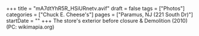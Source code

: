 +++
title = "mA7dtYhR5R_HSiURnetv.avif"
draft = false
tags = ["Photos"]
categories = ["Chuck E. Cheese's"]
pages = ["Paramus, NJ (221 South Dr)"]
startDate = ""
+++
The store's exterior before closure & Demolition (2010) (PC: wikimapia.org)
